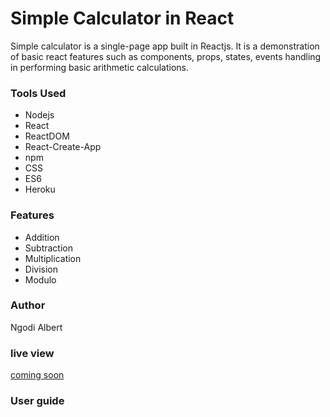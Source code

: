 Simple Calculator in React
==========================

Simple calculator is a single-page app built in Reactjs. It is a demonstration of basic react features such as components, props, states, events handling in performing basic arithmetic calculations.

### Tools Used

*   Nodejs
*   React
*   ReactDOM
*   React-Create-App
*   npm
*   CSS
*   ES6
*   Heroku

### Features

*   Addition
*   Subtraction
*   Multiplication
*   Division
*   Modulo

### Author

Ngodi Albert

### live view

[coming soon](#)

### User guide